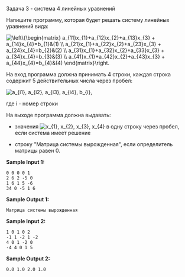 Задача 3 - система 4 линейных уравнений

Напишите программу, которая будет решать систему линейных уравнений вида:

<img src="https://latex.codecogs.com/svg.image?\left\{\begin{matrix}&space;a_{11}x_{1}&plus;a_{12}x_{2}&plus;a_{13}x_{3}&space;&plus;&space;a_{14}x_{4}=b_{1}&(1)&space;\\&space;a_{21}x_{1}&plus;a_{22}x_{2}&plus;a_{23}x_{3}&space;&plus;&space;a_{24}x_{4}=b_{2}&(2)&space;\\&space;a_{31}x_{1}&plus;a_{32}x_{2}&plus;a_{33}x_{3}&space;&plus;&space;a_{34}x_{4}=b_{3}&(3)&space;\\&space;a_{41}x_{1}&plus;a_{42}x_{2}&plus;a_{43}x_{3}&space;&plus;&space;a_{44}x_{4}=b_{4}&(4)&space;\end{matrix}\right." title="\left\{\begin{matrix} a_{11}x_{1}+a_{12}x_{2}+a_{13}x_{3} + a_{14}x_{4}=b_{1}&(1) \\ a_{21}x_{1}+a_{22}x_{2}+a_{23}x_{3} + a_{24}x_{4}=b_{2}&(2) \\ a_{31}x_{1}+a_{32}x_{2}+a_{33}x_{3} + a_{34}x_{4}=b_{3}&(3) \\ a_{41}x_{1}+a_{42}x_{2}+a_{43}x_{3} + a_{44}x_{4}=b_{4}&(4) \end{matrix}\right." />

На вход программа должна принимать 4 строки, каждая строка содержит 5 действительных числа через пробел:

<img src="https://latex.codecogs.com/svg.image?a_{i1},&space;a_{i2},&space;a_{i3},&space;a_{i4},&space;b_{i}," title="a_{i1}, a_{i2}, a_{i3}, a_{i4}, b_{i}," />

где i - номер строки

На выходе программа должна выдавать:

-   значения <img src="https://latex.codecogs.com/svg.image?x_{1},&space;x_{2},&space;x_{3},&space;x_{4}" title="x_{1}, x_{2}, x_{3}, x_{4}" /> в одну строку через пробел, если система имеет решение

-   строку "Матрица системы вырожденная", если определитель матрицы равен 0.

**Sample Input 1:**

```commandline
0 0 0 0 1
2 6 2 -5 0
1 6 1 5 -6
34 0 -5 1 6
```

**Sample Output 1:**

```commandline
Матрица системы вырожденная
```

**Sample Input 2:**

```commandline
1 0 1 0 2
-1 1 -2 1 -2
4 0 1 -2 0
-4 4 0 1 5
```

**Sample Output 2:**

```commandline
0.0 1.0 2.0 1.0
```
